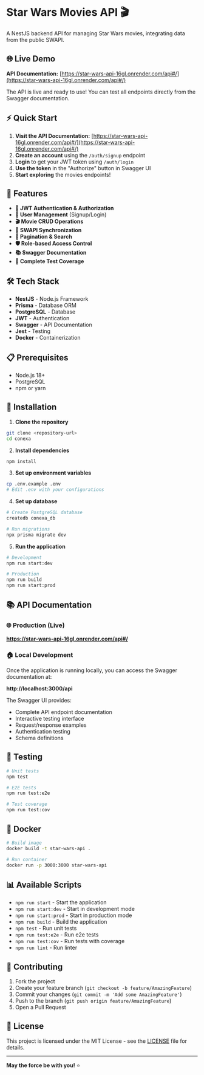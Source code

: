 # Star Wars Movies API 🎬

A NestJS backend API for managing Star Wars movies, integrating data from the public SWAPI.

## 🌐 Live Demo

**API Documentation:** [https://star-wars-api-16gl.onrender.com/api#/](https://star-wars-api-16gl.onrender.com/api#/)

The API is live and ready to use! You can test all endpoints directly from the Swagger documentation.

## ⚡ Quick Start

1. **Visit the API Documentation:** [https://star-wars-api-16gl.onrender.com/api#/](https://star-wars-api-16gl.onrender.com/api#/)
2. **Create an account** using the `/auth/signup` endpoint
3. **Login** to get your JWT token using `/auth/login`
4. **Use the token** in the "Authorize" button in Swagger UI
5. **Start exploring** the movies endpoints!

## 🚀 Features

- **🔑 JWT Authentication & Authorization**
- **👥 User Management** (Signup/Login)
- **🎬 Movie CRUD Operations**
- **🔄 SWAPI Synchronization**
- **📄 Pagination & Search**
- **🛡️ Role-based Access Control**
- **📚 Swagger Documentation**
- **🧪 Complete Test Coverage**

## 🛠️ Tech Stack

- **NestJS** - Node.js Framework
- **Prisma** - Database ORM
- **PostgreSQL** - Database
- **JWT** - Authentication
- **Swagger** - API Documentation
- **Jest** - Testing
- **Docker** - Containerization

## 📋 Prerequisites

- Node.js 18+
- PostgreSQL
- npm or yarn

## 🚀 Installation

1. **Clone the repository**

```bash
git clone <repository-url>
cd conexa
```

2. **Install dependencies**

```bash
npm install
```

3. **Set up environment variables**

```bash
cp .env.example .env
# Edit .env with your configurations
```

4. **Set up database**

```bash
# Create PostgreSQL database
createdb conexa_db

# Run migrations
npx prisma migrate dev
```

5. **Run the application**

```bash
# Development
npm run start:dev

# Production
npm run build
npm run start:prod
```

## 📚 API Documentation

### 🌐 Production (Live)

**https://star-wars-api-16gl.onrender.com/api#/**

### 🏠 Local Development

Once the application is running locally, you can access the Swagger documentation at:

**http://localhost:3000/api**

The Swagger UI provides:

- Complete API endpoint documentation
- Interactive testing interface
- Request/response examples
- Authentication testing
- Schema definitions

## 🧪 Testing

```bash
# Unit tests
npm test

# E2E tests
npm run test:e2e

# Test coverage
npm run test:cov
```

## 🐳 Docker

```bash
# Build image
docker build -t star-wars-api .

# Run container
docker run -p 3000:3000 star-wars-api
```

## 📊 Available Scripts

- `npm run start` - Start the application
- `npm run start:dev` - Start in development mode
- `npm run start:prod` - Start in production mode
- `npm run build` - Build the application
- `npm test` - Run unit tests
- `npm run test:e2e` - Run e2e tests
- `npm run test:cov` - Run tests with coverage
- `npm run lint` - Run linter

## 🤝 Contributing

1. Fork the project
2. Create your feature branch (`git checkout -b feature/AmazingFeature`)
3. Commit your changes (`git commit -m 'Add some AmazingFeature'`)
4. Push to the branch (`git push origin feature/AmazingFeature`)
5. Open a Pull Request

## 📝 License

This project is licensed under the MIT License - see the [LICENSE](LICENSE) file for details.

---

**May the force be with you!** ⭐

